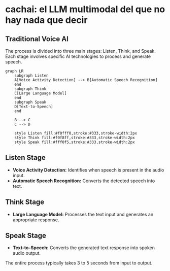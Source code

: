 # cachai: el LLM multimodal del que no hay nada que decir

## Traditional Voice AI

The process is divided into three main stages: Listen, Think, and Speak. Each stage involves specific AI technologies to process and generate speech.

```mermaid
graph LR
    subgraph Listen
    A[Voice Activity Detection] --> B[Automatic Speech Recognition]
    end
    subgraph Think
    C[Large Language Model]
    end
    subgraph Speak
    D[Text-to-Speech]
    end
    
    B --> C
    C --> D
    
    style Listen fill:#f0fff0,stroke:#333,stroke-width:2px
    style Think fill:#f0f8ff,stroke:#333,stroke-width:2px
    style Speak fill:#fff0f5,stroke:#333,stroke-width:2px
```

## Listen Stage

- **Voice Activity Detection:** Identifies when speech is present in the audio input.
- **Automatic Speech Recognition:** Converts the detected speech into text.

## Think Stage

- **Large Language Model:** Processes the text input and generates an appropriate response.

## Speak Stage

- **Text-to-Speech:** Converts the generated text response into spoken audio output.

The entire process typically takes 3 to 5 seconds from input to output.